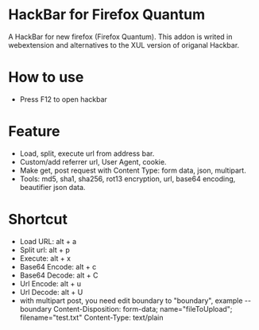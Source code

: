 # HackBar for Firefox Quantum
A HackBar for new firefox (Firefox Quantum). This addon is writed in webextension and alternatives to the XUL version of origanal Hackbar.

# How to use #
* Press F12 to open hackbar
# Feature #
* Load, split, execute url from address bar.
* Custom/add referrer url, User Agent, cookie.
* Make get, post request with Content Type: form data, json, multipart.
* Tools: md5, sha1, sha256, rot13 encryption, url, base64 encoding, beautifier json data.
# Shortcut #
* Load URL: alt + a
* Split url: alt + p
* Execute: alt + x
* Base64 Encode: alt + c
* Base64 Decode: alt + C
* Url Encode: alt + u
* Url Decode: alt + U
* with multipart post, you need edit boundary to "boundary", example
--boundary
Content-Disposition: form-data; name="fileToUpload"; filename="test.txt"
Content-Type: text/plain